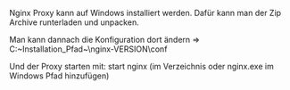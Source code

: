 Nginx Proxy kann auf Windows installiert werden. Dafür kann man der Zip Archive runterladen und unpacken.

Man kann dannach die Konfiguration dort ändern => C:\~Installation_Pfad~\nginx-VERSION\conf 

Und der Proxy starten mit: start nginx (im Verzeichnis oder nginx.exe im Windows Pfad hinzufügen)